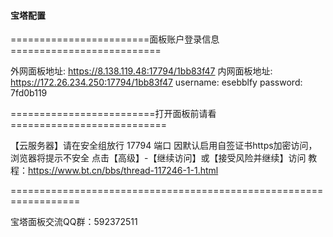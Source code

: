 
#### 宝塔配置

========================面板账户登录信息==========================

外网面板地址: https://8.138.119.48:17794/1bb83f47
内网面板地址: https://172.26.234.250:17794/1bb83f47
username: esebblfy
password: 7fd0b119

=========================打开面板前请看===========================

【云服务器】请在安全组放行 17794 端口
因默认启用自签证书https加密访问，浏览器将提示不安全
点击【高级】-【继续访问】或【接受风险并继续】访问
教程：https://www.bt.cn/bbs/thread-117246-1-1.html

==================================================================

宝塔面板交流QQ群：592372511
